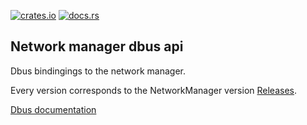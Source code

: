 [![crates.io](https://img.shields.io/crates/v/nmdbus)](https://crates.io/crates/nmdbus)
[![docs.rs](https://img.shields.io/docsrs/nmdbus)](https://docs.rs/nmdbus/)

## Network manager dbus api
Dbus bindingings to the network manager.

Every version corresponds to the NetworkManager version [Releases](https://download.gnome.org/sources/NetworkManager/).

[Dbus documentation](https://developer-old.gnome.org/NetworkManager/stable/spec.html)
